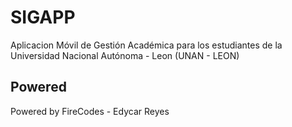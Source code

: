 # SIGAPP

Aplicacion Móvil de Gestión Académica para los estudiantes de la Universidad Nacional Autónoma - Leon (UNAN - LEON)

## Powered

Powered by FireCodes - Edycar Reyes

